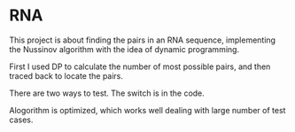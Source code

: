 # RNA

This project is about finding the pairs in an RNA sequence, implementing the Nussinov algorithm with the idea of dynamic programming. 

First I used DP to calculate the number of most possible pairs, and then traced back to locate the pairs.

There are two ways to test. The switch is in the code.

Alogorithm is optimized, which works well dealing with large number of test cases.
